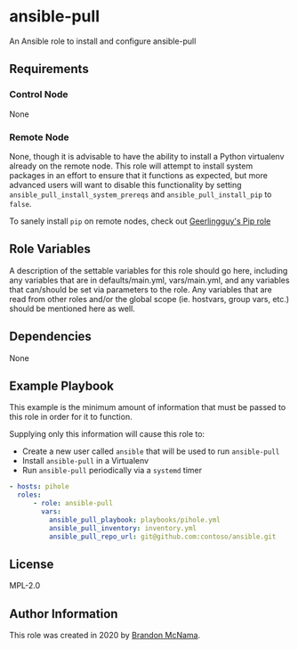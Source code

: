 # ansible-pull

An Ansible role to install and configure ansible-pull

## Requirements

### Control Node

None

### Remote Node

None, though it is advisable to have the ability to install a Python virtualenv
already on the remote node. This role will attempt to install system packages
in an effort to ensure that it functions as expected, but more advanced users
will want to disable this functionality by setting
`ansible_pull_install_system_prereqs` and `ansible_pull_install_pip` to `false`.

To sanely install `pip` on remote nodes, check out
[Geerlingguy's Pip role](https://galaxy.ansible.com/geerlingguy/pip)

## Role Variables

A description of the settable variables for this role should go here, including
any variables that are in defaults/main.yml, vars/main.yml, and any variables
that can/should be set via parameters to the role. Any variables that are read
from other roles and/or the global scope (ie. hostvars, group vars, etc.) should
be mentioned here as well.

## Dependencies

None

## Example Playbook

This example is the minimum amount of information that must be passed to this
role in order for it to function.

Supplying only this information will cause this role to:

* Create a new user called `ansible` that will be used to run `ansible-pull`
* Install `ansible-pull` in a Virtualenv
* Run `ansible-pull` periodically via a `systemd` timer

```yaml
- hosts: pihole
  roles:
      - role: ansible-pull
        vars:
          ansible_pull_playbook: playbooks/pihole.yml
          ansible_pull_inventory: inventory.yml
          ansible_pull_repo_url: git@github.com:contoso/ansible.git
```

## License

MPL-2.0

## Author Information

This role was created in 2020 by [Brandon McNama](https://github.com/dwsr).
